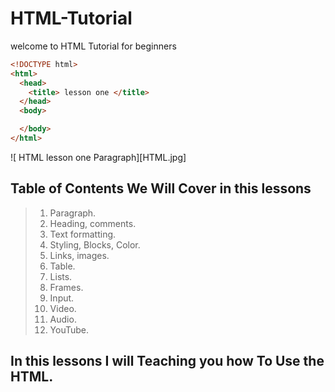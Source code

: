 # HTML-Tutorial

welcome to HTML Tutorial for beginners

```HTML
<!DOCTYPE html>
<html>
  <head>
    <title> lesson one </title>
  </head>
  <body>

  </body>
</html>
```


![ HTML lesson one Paragraph][HTML.jpg]

Table of Contents We Will Cover in this lessons
------
> 1. Paragraph.
> 2. Heading, comments.
> 3. Text formatting.
> 4. Styling, Blocks, Color.
> 5. Links, images.
> 6. Table.
> 7. Lists.
> 8. Frames.
> 9. Input.
> 10. Video.
> 11. Audio.
> 12. YouTube.


## In this lessons I will Teaching you how To Use the HTML.
